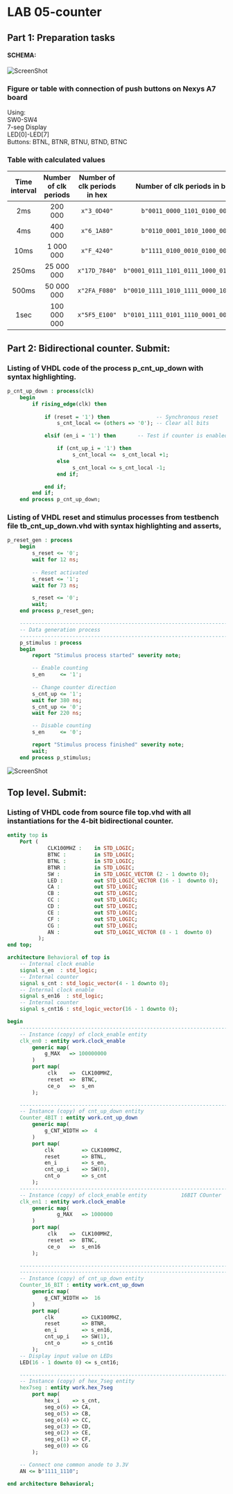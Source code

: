 # LAB 05-counter

## Part 1: Preparation tasks

#### SCHEMA: <br/>
![ScreenShot](IMAGES/schematic.png)
### Figure or table with connection of push buttons on Nexys A7 board
   Using:         <br/>
   SW0-SW4        <br/>
   7-seg Display  <br/>
   LED[0]-LED[7]  <br/>
   Buttons: BTNL, BTNR, BTNU, BTND, BTNC
  

### Table with calculated values

| **Time interval** | **Number of clk periods** | **Number of clk periods in hex** | **Number of clk periods in binary** |
| :-: | :-: | :-: | :-: |
| 2ms | 200 000 | `x"3_0D40"` | `b"0011_0000_1101_0100_0000"` |
| 4ms | 400 000 | `x"6_1A80"` | `b"0110_0001_1010_1000_0000"` |
| 10ms | 1 000 000 | `x"F_4240"` | `b"1111_0100_0010_0100_0000"` |
| 250ms | 25 000 000 | `x"17D_7840"` | `b"0001_0111_1101_0111_1000_0100_0000"` |
| 500ms | 50 000 000 | `x"2FA_F080"` | `b"0010_1111_1010_1111_0000_1000_0000"` |
| 1sec | 100 000 000 | `x"5F5_E100"` | `b"0101_1111_0101_1110_0001_0000_0000"` |

## Part 2: Bidirectional counter. Submit:
### Listing of VHDL code of the process p_cnt_up_down with syntax highlighting.
```vhdl
p_cnt_up_down : process(clk)
    begin
        if rising_edge(clk) then
        
            if (reset = '1') then               -- Synchronous reset
                s_cnt_local <= (others => '0'); -- Clear all bits

            elsif (en_i = '1') then       -- Test if counter is enabled

                if (cnt_up_i = '1') then
                     s_cnt_local <=  s_cnt_local +1;
                else    
                     s_cnt_local <= s_cnt_local -1;
                end if; 

            end if;
        end if;
    end process p_cnt_up_down;
```
### Listing of VHDL reset and stimulus processes from testbench file tb_cnt_up_down.vhd with syntax highlighting and asserts,
```vhdl
p_reset_gen : process
    begin
        s_reset <= '0';
        wait for 12 ns;
        
        -- Reset activated
        s_reset <= '1';
        wait for 73 ns;

        s_reset <= '0';
        wait;
    end process p_reset_gen;

    --------------------------------------------------------------------
    -- Data generation process
    --------------------------------------------------------------------
    p_stimulus : process
    begin
        report "Stimulus process started" severity note;

        -- Enable counting
        s_en     <= '1';
        
        -- Change counter direction
        s_cnt_up <= '1';
        wait for 380 ns;
        s_cnt_up <= '0';
        wait for 220 ns;

        -- Disable counting
        s_en     <= '0';

        report "Stimulus process finished" severity note;
        wait;
    end process p_stimulus;
```
![ScreenShot](IMAGES/3.png)

## Top level. Submit:
### Listing of VHDL code from source file top.vhd with all instantiations for the 4-bit bidirectional counter.
```vhdl
entity top is
    Port ( 
             CLK100MHZ :    in STD_LOGIC;
             BTNC :         in STD_LOGIC;
             BTNL :         in STD_LOGIC;
             BTNR :         in STD_LOGIC;
             SW :           in STD_LOGIC_VECTOR (2 - 1 downto 0);
             LED :          out STD_LOGIC_VECTOR (16 - 1  downto 0);
             CA :           out STD_LOGIC;
             CB :           out STD_LOGIC;
             CC :           out STD_LOGIC;
             CD :           out STD_LOGIC;
             CE :           out STD_LOGIC;
             CF :           out STD_LOGIC;
             CG :           out STD_LOGIC;
             AN :           out STD_LOGIC_VECTOR (8 - 1  downto 0)
          );
end top;

architecture Behavioral of top is
    -- Internal clock enable
    signal s_en  : std_logic;
    -- Internal counter
    signal s_cnt : std_logic_vector(4 - 1 downto 0);
    -- Internal clock enable
    signal s_en16  : std_logic;
    -- Internal counter
    signal s_cnt16 : std_logic_vector(16 - 1 downto 0);

begin
    --------------------------------------------------------------------
    -- Instance (copy) of clock_enable entity
    clk_en0 : entity work.clock_enable
        generic map(
            g_MAX   => 100000000
        )
        port map(
             clk    =>  CLK100MHZ,
             reset  =>  BTNC,
             ce_o   =>  s_en
        );

    --------------------------------------------------------------------
    -- Instance (copy) of cnt_up_down entity
    Counter_4BIT : entity work.cnt_up_down
        generic map(
            g_CNT_WIDTH =>  4
        )
        port map(
            clk         => CLK100MHZ,  
            reset       => BTNL,
            en_i        => s_en,    
            cnt_up_i    => SW(0),
            cnt_o       => s_cnt
        );
    --------------------------------------------------------------------
    -- Instance (copy) of clock_enable entity           16BIT COunter
    clk_en1 : entity work.clock_enable
        generic map(
                g_MAX   => 1000000
        )
        port map(
             clk    =>  CLK100MHZ,
             reset  =>  BTNC,
             ce_o   =>  s_en16
        );

    --------------------------------------------------------------------
    --------------------------------------------------------------------
    -- Instance (copy) of cnt_up_down entity
    Counter_16_BIT : entity work.cnt_up_down
        generic map(
            g_CNT_WIDTH =>  16
        )
        port map(
            clk         => CLK100MHZ,  
            reset       => BTNR,
            en_i        => s_en16,    
            cnt_up_i    => SW(1),
            cnt_o       => s_cnt16
        );
    -- Display input value on LEDs
    LED(16 - 1 downto 0) <= s_cnt16;

    --------------------------------------------------------------------
    -- Instance (copy) of hex_7seg entity
    hex7seg : entity work.hex_7seg
        port map(
            hex_i    => s_cnt,
            seg_o(6) => CA,
            seg_o(5) => CB,
            seg_o(4) => CC,
            seg_o(3) => CD,
            seg_o(2) => CE,
            seg_o(1) => CF,
            seg_o(0) => CG
        );

    -- Connect one common anode to 3.3V
    AN <= b"1111_1110";

end architecture Behavioral;
```

